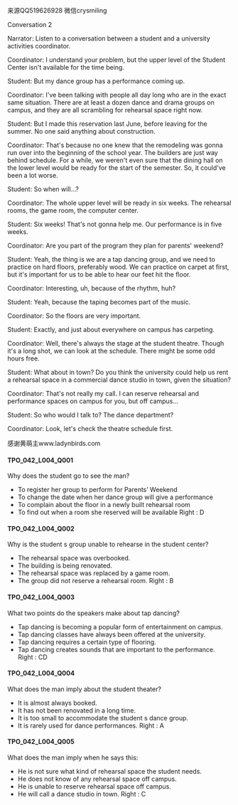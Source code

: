 来源QQ519626928 微信crysmiling

Conversation 2

Narrator:
Listen to a conversation between a student and a university activities coordinator.

Coordinator:
I understand your problem, but the upper level of the Student Center isn't available for the time being.

Student:
But my dance group has a performance coming up.

Coordinator:
I've been talking with people all day long who are in the exact same situation. There are at least a dozen dance and drama groups on campus, and they are all scrambling for rehearsal space right now.

Student:
But I made this reservation last June, before leaving for the summer. No one said anything about construction.

Coordinator:
That's because no one knew that the remodeling was gonna run over into the beginning of the school year. The builders are just way behind schedule. For a while, we weren't even sure that the dining hall on the lower level would be ready for the start of the semester. So, it could've been a lot worse.

Student:
So when will...?

Coordinator:
The whole upper level will be ready in six weeks. The rehearsal rooms, the game room, the computer center.

Student:
Six weeks! That's not gonna help me. Our performance is in five weeks.

Coordinator:
Are you part of the program they plan for parents' weekend? 

Student:
Yeah, the thing is we are a tap dancing group, and we need to practice on hard floors, preferably wood. We can practice on carpet at first, but it's important for us to be able to hear our feet hit the floor. 

Coordinator:
Interesting, uh, because of the rhythm, huh?

Student:
Yeah, because the taping becomes part of the music.

Coordinator:
So the floors are very important.

Student:
Exactly, and just about everywhere on campus has carpeting. 

Coordinator:
Well, there's always the stage at the student theatre. Though it's a long shot, we can look at the schedule. There might be some odd hours free.

Student:
What about in town? Do you think the university could help us rent a rehearsal space in a commercial dance studio in town, given the situation?

Coordinator:
That's not really my call. I can reserve rehearsal and performance spaces on campus for you, but off campus...

Student:
So who would I talk to? The dance department?

Coordinator:
Look, let's check the theatre schedule first.

感谢黄萌主www.ladynbirds.com

#### TPO_042_L004_Q001
Why does the student go to see the man?
- To register her group to perform for Parents’ Weekend
- To change the date when her dance group will give a performance
- To complain about the floor in a newly built rehearsal room
- To find out when a room she reserved will be available
Right : D	

#### TPO_042_L004_Q002
Why is the student s group unable to rehearse in the student center?
- The rehearsal space was overbooked.
- The building is being renovated.
- The rehearsal space was replaced by a game room.
- The group did not reserve a rehearsal room.
Right : B	

#### TPO_042_L004_Q003
What two points do the speakers make about tap dancing?
- Tap dancing is becoming a popular form of entertainment on campus.
- Tap dancing classes have always been offered at the university.
- Tap dancing requires a certain type of flooring.
- Tap dancing creates sounds that are important to the performance.
Right : CD	

#### TPO_042_L004_Q004
What does the man imply about the student theater?
- It is almost always booked.
- It has not been renovated in a long time.
- It is too small to accommodate the student s dance group.
- It is rarely used for dance performances.
Right : A	

#### TPO_042_L004_Q005
What does the man imply when he says this:
- He is not sure what kind of rehearsal space the student needs.
- He does not know of any rehearsal space off campus.
- He is unable to reserve rehearsal space off campus.
- He will call a dance studio in town.
Right : C	